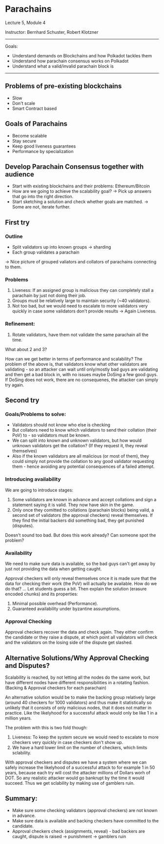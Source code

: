 # Parachains

Lecture 5, Module 4

Instructor: Bernhard Schuster, Robert Klotzner

<hr>

Goals:

- Understand demands on Blockchains and how Polkadot tackles them
- Understand how parachain consensus works on Polkadot
- Understand what a valid/invalid parachain block is

---

## Problems of pre-existing blockchains

- Slow
- Don't scale
- Smart Contract based

## Goals of Parachains

- Become scalable
- Stay secure
- Keep good liveness guarantees
- Performance by specialization


## Develop Parachain Consensus together with audience

- Start with existing blockchains and their problems: Ethereum/Bitcoin
- How are we going to achieve the scalability goal?
  -> Pick up answers that go into the right direction.
- Start sketching a solution and check whether goals are matched.
  -> Some are not, iterate further.

## First try

### Outline

- Split validators up into known groups -> sharding
- Each group validates a parachain

-> Nice picture of grouped valiators and collators of parachains connecting to
them.

### Problems

1. Liveness: If an assigned group is malicious they can completely stall a
  parachain by just not doing their job.
2. Groups must be relatively large to maintain security (~40 validators).
3. Not too bad, but we would need to escalate to more validators very
  quickly in case some validators don't provide results -> Again Liveness.

### Refinement:

1. Rotate validators, have them not validate the same parachain all the time.

What about 2 and 3?

How can we get better in terms of performance and scalability? The problem of
the above is, that validators know what other validators are validating - so an
attacker can wait until only/mostly bad guys are validating and then get a bad block
in, with no issues maybe DoSing a few good guys. If DoSing does not work, there
are no consequenes, the attacker can simply try again.

## Second try

### Goals/Problems to solve:

- Validators should not know who else is checking
- But collators need to know which validators to send their collation (their
  PoV) to - so validators must be known.
- We can split into known and unknown validators, but how would unknown
  validators get the collation? (If they request it, they reveal themselves)
- Also if the known validators are all malicious (or most of them), they could
  simply not provide the collation to any good validator requesting them - hence
  avoiding any potential consequences of a failed attempt.

### Introducing availability

We are going to introduce stages:

1. Some validators are known in advance and accept collations and sign a
   statement saying it is valid. They now have skin in the game.
2. Only once they comitted to collations (parachain blocks) being valid, a
   second set of validators (the approval checkers) reveal themselves. If they
   find the initial backers did something bad, they get punished (disputes).

Doesn't sound too bad. But does this work already? Can someone spot the problem?

### Availability

We need to make sure data is available, so the bad guys can't get away by just
not providing the data when getting caught.

Approval checkers will only reveal themselves once it is made sure that the data
for checking their work (the PoV) will actually be available. How do we do that?
... Let students guess a bit. Then explain the solution (erasure encoded chunks)
and its properties:

1. Minimal possible overhead (Performance).
2. Guaranteed availability under byzantine assumptions.

### Approval Checking

Approval checkers recover the data and check again. They either confirm the
candidate or they raise a dispute, at which point all validators will check and
the validators on the losing side of the dispute get slashed.

## Alternative Solutions/Why  Approval Checking and Disputes?

Scalability is reached, by not letting all the nodes do the same work, but have
different nodes have different responsibilities in a rotating fashion. (Backing
& Approval checkers for each parachain)

An alternative solution would be to make the backing group relatively large
(around 40 checkers for 1000 validators) and thus make it statistically so
unlikely that it consists of only malicious nodes, that it does not matter in
practice. Like the likelyhood for a successful attack would only be like 1 in a
million years.

The problem with this is two fold though:

1. Liveness: To keep the system secure we would need to escalate to more
   checkers very quickly in case checkers don't show up.
2. We have a hard lower limit on the number of checkers, which limits
   sclability.

With approval checkers and disputes we have a system where we can safely
increase the likelyhood of a successful attack to for example 1 in 50 years,
because each try will cost the attacker millions of Dollars worh of DOT. So any
realistic attacker would go bankrupt by the time it would succeed. Thus we get
sclability by making use of gamblers ruin.


## Summary:

- Make sure some checking validators (approval checkers) are not known in
  advance.
- Make sure data is available and backing checkers have committed to the
  candidate.
- Approval checkers check (assignments, reveal) - bad backers are caught,
  dispute is raised -> punishment -> gamblers ruin

